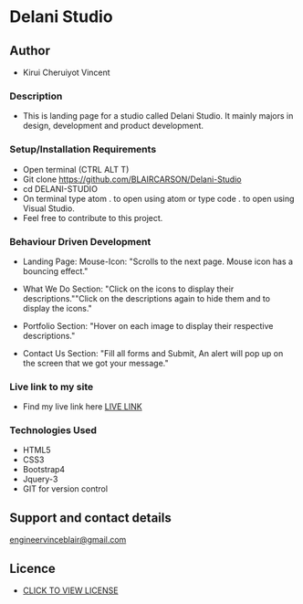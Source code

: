 # Delani Studio

## Author
- Kirui Cheruiyot Vincent

### Description
- This is landing page for a studio called Delani Studio. It mainly majors in design, development and product development.

### Setup/Installation Requirements
- Open terminal (CTRL ALT T)
- Git clone https://github.com/BLAIRCARSON/Delani-Studio
- cd DELANI-STUDIO
- On terminal type atom . to open using atom or type code . to open using Visual Studio.
- Feel free to contribute to this project.

### Behaviour Driven Development
- Landing Page: Mouse-Icon: "Scrolls to the next page. Mouse icon has a bouncing effect."

- What We Do Section: "Click on the icons to display their descriptions.""Click on the descriptions again to hide them and to display the icons."

- Portfolio Section: "Hover on each image to display their respective descriptions."

- Contact Us Section: "Fill all forms and Submit, An alert will pop up on the screen that we got your message."


### Live link to my site

- Find my live link here <a href="https://blaircarson.github.io/Delani-Studio/">LIVE LINK</a>

### Technologies Used

- HTML5
- CSS3
- Bootstrap4
- Jquery-3
- GIT for version control

## Support and contact details
engineervinceblair@gmail.com

## Licence

- <a href="https://github.com/BLAIRCARSON/Delani-Studio/blob/master/LICENSE">CLICK TO VIEW LICENSE</a>